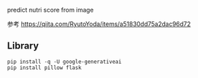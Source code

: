predict nutri score from image

参考
https://qiita.com/RyutoYoda/items/a51830dd75a2dac96d72

## Library
```
pip install -q -U google-generativeai
pip install pillow flask
```